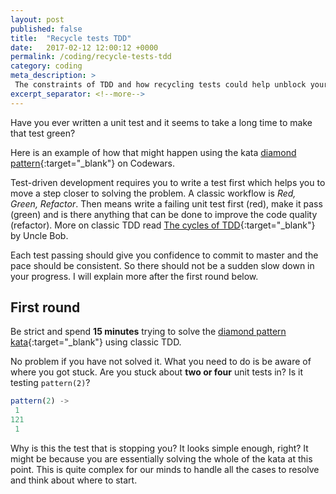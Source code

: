 ```yaml
---
layout: post
published: false
title:  "Recycle tests TDD"
date:   2017-02-12 12:00:12 +0000
permalink: /coding/recycle-tests-tdd
category: coding
meta_description: >
 The constraints of TDD and how recycling tests could help unblock your work flow. 
excerpt_separator: <!--more-->
---
```


Have you ever written a unit test and it seems to take a long time to make that test green?

Here is an example of how that might happen using the kata [diamond pattern](https://www.codewars.com/kata/complete-the-pattern-number-9-diamond){:target="_blank"} on Codewars.

<!--more-->

Test-driven development requires you to write a test first which helps you to move a step closer to solving the problem. A classic workflow is *Red, Green, Refactor*. Then means write a failing unit test first (red), make it pass (green) and is there anything that can be done to improve the code quality (refactor). More on classic TDD read [The cycles of TDD](http://blog.cleancoder.com/uncle-bob/2014/12/17/TheCyclesOfTDD.html){:target="_blank"} by Uncle Bob.

Each test passing should give you confidence to commit to master and the pace should be consistent. So there should not be a sudden slow down in your progress. I will explain more after the first round below.

## First round

Be strict and spend **15 minutes** trying to solve the [diamond pattern kata](https://www.codewars.com/kata/complete-the-pattern-number-9-diamond){:target="_blank"} using classic TDD.

No problem if you have not solved it. What you need to do is be aware of where you got stuck. Are you stuck about **two or four** unit tests in? Is it testing `pattern(2)`?

```js
pattern(2) ->
 1
121
 1
```

Why is this the test that is stopping you? It looks simple enough, right? It might be because you are essentially solving the whole of the kata at this point. This is quite complex for our minds to handle all the cases to resolve and think about where to start.

